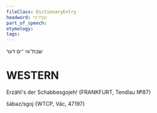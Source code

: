 ```yaml
---
fileClass: DictionaryEntry
headword: שבת־גוי
part_of_speech: 
etymology: 
tags: 
---
```

שבת־גוי
־ים
דער

WESTERN
========

Erzähl's der Schabbesgojeh!
{FRANKFURT, Tendlau №87}

šábəz/sgoj {WTCP, Vác, 47197}
